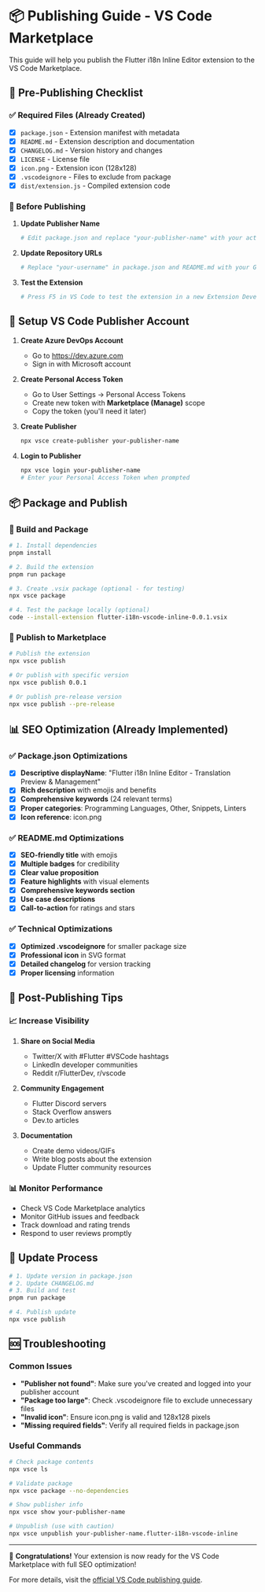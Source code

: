 # 📦 Publishing Guide - VS Code Marketplace

This guide will help you publish the Flutter i18n Inline Editor extension to the VS Code Marketplace.

## 🚀 Pre-Publishing Checklist

### ✅ Required Files (Already Created)
- [x] `package.json` - Extension manifest with metadata
- [x] `README.md` - Extension description and documentation
- [x] `CHANGELOG.md` - Version history and changes
- [x] `LICENSE` - License file
- [x] `icon.png` - Extension icon (128x128)
- [x] `.vscodeignore` - Files to exclude from package
- [x] `dist/extension.js` - Compiled extension code

### 📝 Before Publishing

1. **Update Publisher Name**
   ```bash
   # Edit package.json and replace "your-publisher-name" with your actual publisher ID
   ```

2. **Update Repository URLs**
   ```bash
   # Replace "your-username" in package.json and README.md with your GitHub username
   ```

3. **Test the Extension**
   ```bash
   # Press F5 in VS Code to test the extension in a new Extension Development Host window
   ```

## 🔑 Setup VS Code Publisher Account

1. **Create Azure DevOps Account**
   - Go to https://dev.azure.com
   - Sign in with Microsoft account

2. **Create Personal Access Token**
   - Go to User Settings → Personal Access Tokens
   - Create new token with **Marketplace (Manage)** scope
   - Copy the token (you'll need it later)

3. **Create Publisher**
   ```bash
   npx vsce create-publisher your-publisher-name
   ```

4. **Login to Publisher**
   ```bash
   npx vsce login your-publisher-name
   # Enter your Personal Access Token when prompted
   ```

## 📦 Package and Publish

### 🔨 Build and Package

```bash
# 1. Install dependencies
pnpm install

# 2. Build the extension
pnpm run package

# 3. Create .vsix package (optional - for testing)
npx vsce package

# 4. Test the package locally (optional)
code --install-extension flutter-i18n-vscode-inline-0.0.1.vsix
```

### 🚀 Publish to Marketplace

```bash
# Publish the extension
npx vsce publish

# Or publish with specific version
npx vsce publish 0.0.1

# Or publish pre-release version
npx vsce publish --pre-release
```

## 📊 SEO Optimization (Already Implemented)

### ✅ Package.json Optimizations
- [x] **Descriptive displayName**: "Flutter i18n Inline Editor - Translation Preview & Management"
- [x] **Rich description** with emojis and benefits
- [x] **Comprehensive keywords** (24 relevant terms)
- [x] **Proper categories**: Programming Languages, Other, Snippets, Linters
- [x] **Icon reference**: icon.png

### ✅ README.md Optimizations
- [x] **SEO-friendly title** with emojis
- [x] **Multiple badges** for credibility
- [x] **Clear value proposition**
- [x] **Feature highlights** with visual elements
- [x] **Comprehensive keywords section**
- [x] **Use case descriptions**
- [x] **Call-to-action** for ratings and stars

### ✅ Technical Optimizations
- [x] **Optimized .vscodeignore** for smaller package size
- [x] **Professional icon** in SVG format
- [x] **Detailed changelog** for version tracking
- [x] **Proper licensing** information

## 🎯 Post-Publishing Tips

### 📈 Increase Visibility
1. **Share on Social Media**
   - Twitter/X with #Flutter #VSCode hashtags
   - LinkedIn developer communities
   - Reddit r/FlutterDev, r/vscode

2. **Community Engagement**
   - Flutter Discord servers
   - Stack Overflow answers
   - Dev.to articles

3. **Documentation**
   - Create demo videos/GIFs
   - Write blog posts about the extension
   - Update Flutter community resources

### 📊 Monitor Performance
- Check VS Code Marketplace analytics
- Monitor GitHub issues and feedback
- Track download and rating trends
- Respond to user reviews promptly

## 🔄 Update Process

```bash
# 1. Update version in package.json
# 2. Update CHANGELOG.md
# 3. Build and test
pnpm run package

# 4. Publish update
npx vsce publish
```

## 🆘 Troubleshooting

### Common Issues
- **"Publisher not found"**: Make sure you've created and logged into your publisher account
- **"Package too large"**: Check .vscodeignore file to exclude unnecessary files
- **"Invalid icon"**: Ensure icon.png is valid and 128x128 pixels
- **"Missing required fields"**: Verify all required fields in package.json

### Useful Commands
```bash
# Check package contents
npx vsce ls

# Validate package
npx vsce package --no-dependencies

# Show publisher info
npx vsce show your-publisher-name

# Unpublish (use with caution)
npx vsce unpublish your-publisher-name.flutter-i18n-vscode-inline
```

---

🎉 **Congratulations!** Your extension is now ready for the VS Code Marketplace with full SEO optimization!

For more details, visit the [official VS Code publishing guide](https://code.visualstudio.com/api/working-with-extensions/publishing-extension).